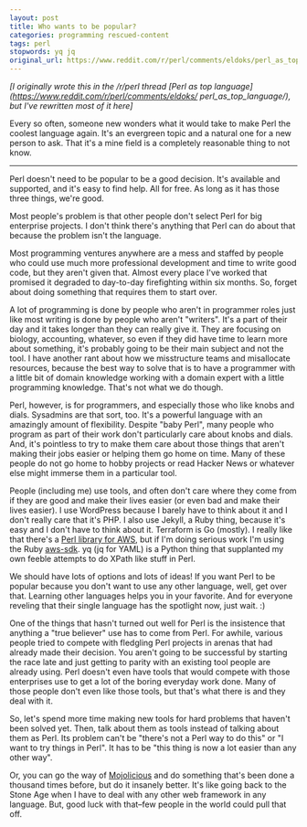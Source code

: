 ```yaml
---
layout: post
title: Who wants to be popular?
categories: programming rescued-content
tags: perl
stopwords: yq jq
original_url: https://www.reddit.com/r/perl/comments/eldoks/perl_as_top_language/fdhj6qb/
---
```


*\[I originally wrote this in the /r/perl thread [Perl as top
language](https://www.reddit.com/r/perl/comments/eldoks/
perl_as_top_language/), but I've rewritten most of it here\]*

Every so often, someone new wonders what it would take to make Perl
the coolest language again. It's an evergreen topic and a natural one for a
new person to ask. That it's a mine field is a completely reasonable thing
to not know.

---

Perl doesn't need to be popular to be a good decision. It's available
and supported, and it's easy to find help. All for free. As long as it
has those three things, we're good.

Most people's problem is that other people don't select Perl for big
enterprise projects. I don't think there's anything that Perl can do
about that because the problem isn't the language.

Most programming ventures anywhere are a mess and staffed by people
who could use much more professional development and time to write
good code, but they aren't given that. Almost every place I've worked
that promised it degraded to day-to-day firefighting within six
months. So, forget about doing something that requires them to start
over.

A lot of programming is done by people who aren't in programmer roles
just like most writing is done by people who aren't "writers". It's a
part of their day and it takes longer than they can really give it.
They are focusing on biology, accounting, whatever, so even if they
did have time to learn more about something, it's probably going to be
their main subject and not the tool. I have another rant about how we
misstructure teams and misallocate resources, because the best way
to solve that is to have a programmer with a little bit of domain
knowledge working with a domain expert with a little programming
knowledge. That's not what we do though.

Perl, however, is for programmers, and especially those who like knobs
and dials. Sysadmins   are that sort, too. It's a powerful language
with an amazingly amount of flexibility. Despite "baby Perl", many
people who program as part of their work don't particularly care about
knobs and dials. And, it's pointless to try to make them care about
those things that aren't making their jobs easier or helping them go
home on time. Many of these people do not go home to hobby projects or
read Hacker News or whatever else might immerse them in a particular
tool.

People (including me) use tools, and often don't care where they come
from if they are good and make their lives easier (or even bad and
make their lives easier). I use WordPress because I barely have to
think about it and I don't really care that it's PHP. I also use
Jekyll, a Ruby thing, because it's easy and I don't have to think
about it. Terraform is Go (mostly). I really like that there's a [Perl
library for AWS](https://metacpan.org/pod/Paws), but if I'm doing
serious work I'm using the Ruby
[aws-sdk](https://aws.amazon.com/sdk-for-ruby/). yq (jq for YAML) is a
Python thing that supplanted my own feeble attempts to do XPath like
stuff in Perl.

We should have lots of options and lots of ideas! If you want Perl to
be popular because you don't want to use any other language, well, get
over that. Learning other languages helps you in your favorite. And
for everyone reveling that their single language has the spotlight
now, just wait. :)

One of the things that hasn't turned out well for Perl is the
insistence that anything a "true believer" use has to come from Perl.
For awhile, various people tried to compete with fledgling Perl
projects in arenas that had already made their decision. You aren't
going to be successful by starting the race late and just getting to
parity with an existing tool people are already using. Perl doesn't
even have tools that would compete with those enterprises use to get a
lot of the boring everyday work done. Many of those people don't even
like those tools, but that's what there is and they deal with it.

So, let's spend more time making new tools for hard problems that
haven't been solved yet. Then, talk about them as tools instead of
talking about them as Perl. Its problem can't be "there's not a Perl
way to do this" or "I want to try things in Perl". It has to be "this
thing is now a lot easier than any other way".

Or, you can go the way of [Mojolicious](https://mojolicious.org) and
do something that's been done a thousand times before, but do it
insanely better. It's like going back to the Stone Age when I have to
deal with any other web framework in any language. But, good luck with
that–few people in the world could pull that off.
